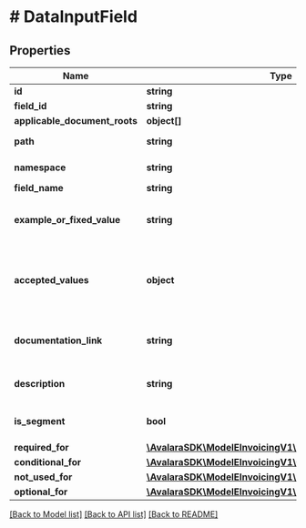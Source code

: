 # # DataInputField

## Properties

Name | Type | Description | Notes
------------ | ------------- | ------------- | -------------
**id** | **string** | Field UUID | [optional]
**field_id** | **string** | Field ID | [optional]
**applicable_document_roots** | **object[]** |  | [optional]
**path** | **string** | Path to this field | [optional]
**namespace** | **string** | Namespace of this field | [optional]
**field_name** | **string** | Field name | [optional]
**example_or_fixed_value** | **string** | An example of the content for this field | [optional]
**accepted_values** | **object** | An object representing the acceptable values for this field | [optional]
**documentation_link** | **string** | An example of the content for this field | [optional]
**description** | **string** | A description of this field | [optional]
**is_segment** | **bool** | Is this a segment of the schema | [optional]
**required_for** | [**\AvalaraSDK\ModelEInvoicingV1\DataInputFieldRequiredFor**](DataInputFieldRequiredFor.md) |  | [optional]
**conditional_for** | [**\AvalaraSDK\ModelEInvoicingV1\ConditionalForField[]**](ConditionalForField.md) |  | [optional]
**not_used_for** | [**\AvalaraSDK\ModelEInvoicingV1\DataInputFieldNotUsedFor**](DataInputFieldNotUsedFor.md) |  | [optional]
**optional_for** | [**\AvalaraSDK\ModelEInvoicingV1\DataInputFieldOptionalFor**](DataInputFieldOptionalFor.md) |  | [optional]

[[Back to Model list]](../../../README.md#models) [[Back to API list]](../../../README.md#endpoints) [[Back to README]](../../../README.md)
